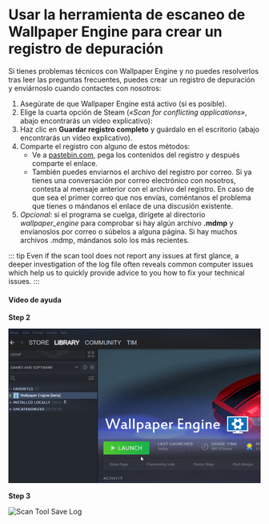 # Usar la herramienta de escaneo de Wallpaper Engine para crear un registro de depuración

Si tienes problemas técnicos con Wallpaper Engine y no puedes resolverlos tras leer las preguntas frecuentes, puedes crear un registro de depuración y enviárnoslo cuando contactes con nosotros:

1. Asegúrate de que Wallpaper Engine está activo (si es posible).
2. Elige la cuarta opción de Steam (*«Scan for conflicting applications»*, abajo encontrarás un vídeo explicativo):
3. Haz clic en **Guardar registro completo** y guárdalo en el escritorio (abajo encontrarás un vídeo explicativo).
4. Comparte el registro con alguno de estos métodos:
    * Ve a [pastebin.com](https://pastebin.com/), pega los contenidos del registro y después comparte el enlace.
    * También puedes enviarnos el archivo del registro por correo. Si ya tienes una conversación por correo electrónico con nosotros, contesta al mensaje anterior con el archivo del registro. En caso de que sea el primer correo que nos envías, coméntanos el problema que tienes o mándanos el enlace de una discusión existente.
5. *Opcional:* si el programa se cuelga, dirígete al directorio *wallpaper_engine* para comprobar si hay algún archivo **.mdmp** y envíanoslos por correo o súbelos a alguna página. Si hay muchos archivos .mdmp, mándanos solo los más recientes.

::: tip
Even if the scan tool does not report any issues at first glance, a deeper investigation of the log file often reveals common computer issues which help us to quickly provide advice to you how to fix your technical issues.
:::

#### Vídeo de ayuda

**Step 2**

![Scan Tool Launch Option](./scantoollaunch.gif)

**Step 3**

![Scan Tool Save Log](./scantoolsave.gif)
